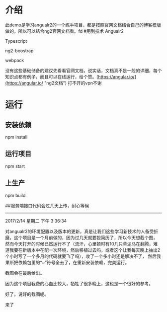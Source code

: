 # 介绍
此demo是学习angualr2的一个练手项目，都是按照官网文档结合自己的博客模版做的。所以可以结合ng2官网文档看。fd
#用到技术
Angualr2

Typescript

ng2-boostrap

webpack

没有这些基础储备的建议先看看官网文档，说实话，文档真不是一般的详细，每个知识点都有例子，而且可以在线运行，给个赞。[https://angular.io/](https://angular.io/ "ng2文档") 打不开的vpn不谢
# 运行
## 安装依赖
npm install
## 运行项目
npm start
## 上生产
npm build


##服务端接口代码会过几天上传，耐心等候


----------


2017/2/14 星期二 下午 3:36:34 


对angualr2的环境配置以及版本的更新，真是让我们这些学习新技术的人备受折磨，这个项目是一个月前做的，因为过几天就要投简历了，所以今天想截个图，
然而今天打开的时候已然运行不了（流汗，心里顿时有10几只草泥马在翻腾，难道我要在新版本中在配一次环境，然后移植过去吗，或者这个让我每天晚上抽出2个小时写了一个多月的代码就要飞了吗），收了一个多小时还是解决不了，
然后我果断把依赖包里的“~”符号全去了，在重新安装依赖，完美运行。

截图会在最后给出。

因为这个项目我费的心血比较大，牺牲了很多晚上，这也是一个很好的参考。

好了。说好的截图呢。

来了



